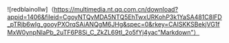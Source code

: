 ![redblainollw]（https://multimedia.nt.qq.com.cn/download?appid=1406&fileid=CgoyNTQyMDA5NTQ5EhTwxURKohP3k1YaSA481C8lFD_pTRjb6wIg_gooyPXOrqSAiANQgM6JHg&spec=0&rkey=CAISKKSBekjVG1fMxW0ynpNIaPb_2uTF6P8Si_C_ZkZL69tI_2o5fYj4yac"Markdown"）